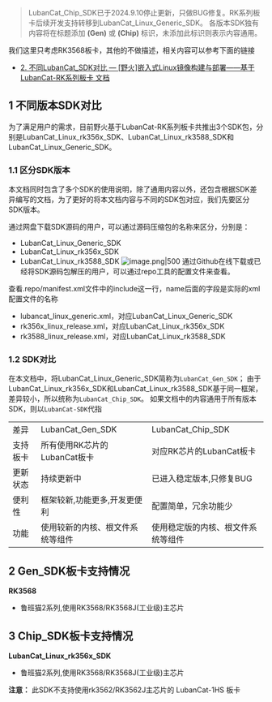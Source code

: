 
> LubanCat_Chip_SDK已于2024.9.10停止更新，只做BUG修复。RK系列板卡后续开发支持转移到LubanCat_Linux_Generic_SDK。 各版本SDK独有内容将在标题添加 **(Gen)** 或 **(Chip)** 标识，未添加此标识则表示内容通用。

我们这里只考虑RK3568板卡，其他的不做描述，相关内容可以参考下面的链接
- [2. 不同LubanCat_SDK对比 — [野火]嵌入式Linux镜像构建与部署——基于LubanCat-RK系列板卡 文档](https://doc.embedfire.com/linux/rk356x/build_and_deploy/zh/latest/building_image/lubancat_sdk/lubancat_sdk_compare.html)
## 1 不同版本SDK对比

为了满足用户的需求，目前野火基于LubanCat-RK系列板卡共推出3个SDK包，分别是LubanCat_Linux_rk356x_SDK、LubanCat_Linux_rk3588_SDK和LubanCat_Linux_Generic_SDK。

### 1.1 区分SDK版本

本文档同时包含了多个SDK的使用说明，除了通用内容以外，还包含根据SDK差异编写的文档，为了更好的将本文档内容与不同的SDK包对应，我们先要区分SDK版本。

通过网盘下载SDK源码的用户，可以通过源码压缩包的名称来区分，分别是：
- LubanCat_Linux_Generic_SDK
- LubanCat_Linux_rk356x_SDK
- LubanCat_Linux_rk3588_SDK
  ![image.png|500](https://my-obsidian-image.oss-cn-guangzhou.aliyuncs.com/2025/05/08b7282f341634e519875d19a7e15c05.png)
通过Github在线下载或已经将SDK源码包解压的用户，可以通过repo工具的配置文件来查看。

查看.repo/manifest.xml文件中的include这一行，name后面的字段是实际的xml配置文件的名称
- lubancat_linux_generic.xml，对应LubanCat_Linux_Generic_SDK
- rk356x_linux_release.xml，对应LubanCat_Linux_rk356x_SDK
- rk3588_linux_release.xml，对应LubanCat_Linux_rk3588_SDK

### 1.2 SDK对比

在本文档中，将LubanCat_Linux_Generic_SDK简称为`LubanCat_Gen_SDK`； 由于LubanCat_Linux_rk356x_SDK和LubanCat_Linux_rk3588_SDK基于同一框架，差异较小，所以统称为`LubanCat_Chip_SDK`。 如果文档中的内容通用于所有版本SDK，则以`LubanCat-SDK`代指

|   |   |   |
|---|---|---|
|差异|LubanCat_Gen_SDK|LubanCat_Chip_SDK|
|支持板卡|所有使用RK芯片的LubanCat板卡|对应RK芯片的LubanCat板卡|
|更新状态|持续更新中|已进入稳定版本,只修复BUG|
|便利性|框架较新,功能更多,开发更便利|配置简单，冗余功能少|
|功能|使用较新的内核、根文件系统等组件|使用稳定版的内核、根文件系统等组件|
## 2 Gen_SDK板卡支持情况

**RK3568**
- 鲁班猫2系列,使用RK3568/RK3568J(工业级)主芯片
## 3 Chip_SDK板卡支持情况

**LubanCat_Linux_rk356x_SDK**
- 鲁班猫2系列,使用RK3568/RK3568J(工业级)主芯片

**注意：** 此SDK不支持使用rk3562/RK3562J主芯片的 LubanCat-1HS 板卡